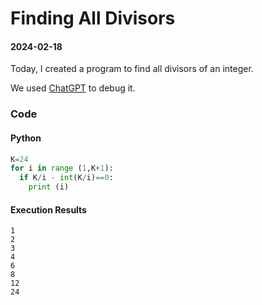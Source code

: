 # Finding All Divisors

#### 2024-02-18

Today, I created a program to find all divisors of an integer.

We used [ChatGPT](https://chat.openai.com/) to debug it.

### Code

#### Python

```python
K=24
for i in range (1,K+1):
  if K/i - int(K/i)==0:
    print (i)
```

#### Execution Results
```
1
2
3
4
6
8
12
24
```